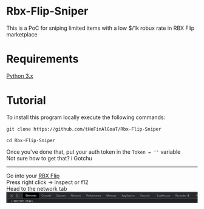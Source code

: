 # Rbx-Flip-Sniper
This is a PoC for sniping limited items with a low $/1k robux rate in RBX Flip marketplace
# Requirements
[Python 3.x](https://www.python.org/downloads/release/python-3110/)
# Tutorial
To install this program locally execute the following commands: <br/>
```
git clone https://github.com/tHeFinAlGoaT/Rbx-Flip-Sniper
```
```
cd Rbx-Flip-Sniper
```
Once you've done that, put your auth token in the ```Token = ''``` variable <br/>
Not sure how to get that? i Gotchu <br/> 
<hr>


Go into your [RBX Flip](https://www.rbxflip.com/) <br/>
Press right click -> inspect or f12 <br>
Head to the network tab <br/>
![here](Sniper_Imgs/network.png)
